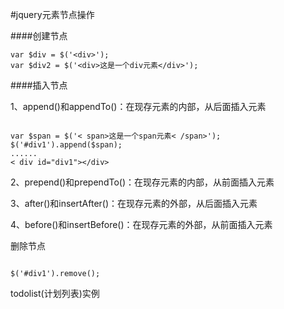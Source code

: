 #jquery元素节点操作


####创建节点

```
var $div = $('<div>');
var $div2 = $('<div>这是一个div元素</div>');
```

####插入节点 

1、append()和appendTo()：在现存元素的内部，从后面插入元素

```

var $span = $('< span>这是一个span元素< /span>');
$('#div1').append($span);
......
< div id="div1"></div>
```
2、prepend()和prependTo()：在现存元素的内部，从前面插入元素

3、after()和insertAfter()：在现存元素的外部，从后面插入元素

4、before()和insertBefore()：在现存元素的外部，从前面插入元素

删除节点

```

$('#div1').remove();
```


todolist(计划列表)实例